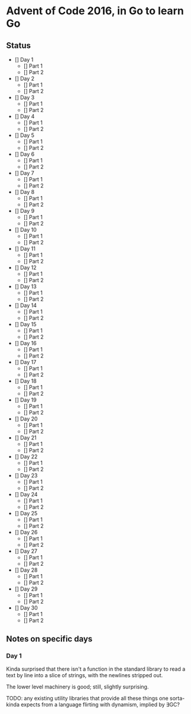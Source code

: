 # Advent of Code 2016, in Go to learn Go

## Status

- [] Day  1
    - [] Part 1
    - [] Part 2
- [] Day  2
    - [] Part 1
    - [] Part 2
- [] Day  3
    - [] Part 1
    - [] Part 2
- [] Day  4
    - [] Part 1
    - [] Part 2
- [] Day  5
    - [] Part 1
    - [] Part 2
- [] Day  6
    - [] Part 1
    - [] Part 2
- [] Day  7
    - [] Part 1
    - [] Part 2
- [] Day  8
    - [] Part 1
    - [] Part 2
- [] Day  9
    - [] Part 1
    - [] Part 2
- [] Day  10
    - [] Part 1
    - [] Part 2
- [] Day  11
    - [] Part 1
    - [] Part 2
- [] Day  12
    - [] Part 1
    - [] Part 2
- [] Day  13
    - [] Part 1
    - [] Part 2
- [] Day  14
    - [] Part 1
    - [] Part 2
- [] Day  15
    - [] Part 1
    - [] Part 2
- [] Day  16
    - [] Part 1
    - [] Part 2
- [] Day  17
    - [] Part 1
    - [] Part 2
- [] Day  18
    - [] Part 1
    - [] Part 2
- [] Day  19
    - [] Part 1
    - [] Part 2
- [] Day  20
    - [] Part 1
    - [] Part 2
- [] Day  21
    - [] Part 1
    - [] Part 2
- [] Day  22
    - [] Part 1
    - [] Part 2
- [] Day  23
    - [] Part 1
    - [] Part 2
- [] Day  24
    - [] Part 1
    - [] Part 2
- [] Day  25
    - [] Part 1
    - [] Part 2
- [] Day  26
    - [] Part 1
    - [] Part 2
- [] Day  27
    - [] Part 1
    - [] Part 2
- [] Day  28
    - [] Part 1
    - [] Part 2
- [] Day  29
    - [] Part 1
    - [] Part 2
- [] Day  30
    - [] Part 1
    - [] Part 2

## Notes on specific days

### Day 1

Kinda surprised that there isn't a function in the standard library to read a
text by line into a slice of strings, with the newlines stripped out.

The lower level machinery is good; still, slightly surprising.

TODO: any existing utility libraries that provide all these things one
sorta-kinda expects from a language flirting with dynamism, implied by ∃GC?
